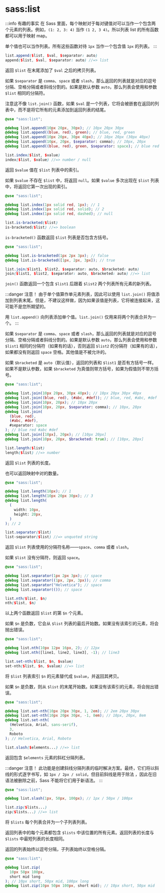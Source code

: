 # sass:list

:::info 有趣的事实
在 Sass 里面，每个映射对于每对键值对可以当作一个包含两个元素的列表。例如，`(1: 2, 3: 4)` 当作 `(1 2, 3 4)`。所以列表 list 的所有函数都可以用于映射 map。

单个值也可以当作列表。所有这些函数对待 `1px` 当作一个包含值 `1px` 的列表。
:::

```scss
list.append($list, $val, $separator: auto)
append($list, $val, $separator: auto) //=> list
```

返回 `$list` 在末尾添加了 `$val` 之后的拷贝列表。

如果 `$separator` 是 `comma`、`space` 或者 `slash`，那么返回的列表就是对应的逗号分隔、空格分隔或者斜线分割的。如果是默认参数 `auto`，那么列表会使用和参数 `$list` 相同的分隔符。

注意这不像 `list.join()` 函数，如果 `$val` 是一个列表，它将会被嵌套在返回的列表中，而不是将它所有的元素添加到返回列表的结尾。

```scss
@use "sass:list";

@debug list.append(10px 20px, 30px); // 10px 20px 30px
@debug list.append((blue, red), green); // blue, red, green
@debug list.append(10px 20px, 30px 40px); // 10px 20px (30px 40px)
@debug list.append(10px, 20px, $separator: comma); // 10px, 20px
@debug list.append((blue, red), green, $separator: space); // blue red green
```

```scss
list.index($list, $value)
index($list, $value) //=> number / null
```

返回 `$value` 值在 `$list` 列表中的索引。

如果 `$value` 不存在 `$list` 中，将返回 `null`。如果 `$value` 多次出现在 `$list` 列表中，将返回它第一次出现的索引。

```scss
@use "sass:list";

@debug list.index(1px solid red, 1px); // 1
@debug list.index(1px solid red, solid); // 2
@debug list.index(1px solid red, dashed); // null
```

```scss
list.is-bracketed($list)
is-bracketed($list) //=> boolean
```

`is-bracketed()` 函数返回 `$list` 列表是否包含方括号。

```scss
@use "sass:list";

@debug list.is-bracketed(1px 2px 3px); // false
@debug list.is-bracketed([1px, 2px, 3px]); // true
```

```scss
list.join($list1, $list2, $separator: auto, $bracketed: auto)
join($list1, $list2, $separator: auto, $bracketed: auto) //=> list
```

`join()` 函数返回一个包含 `$list1` 后跟着 `$list2` 两个列表所有元素的新列表。

:::danger 注意！
由于单个值算作单元素列表，因此可以使用 `list.join()` 将值添加到列表末尾。但是，不建议这样做，因为如果该值是列表，它将被连接起来，这可能不是您所期望的。

用 `list.append()` 向列表添加单个值。`list.join()` 仅用来将两个列表合并为一个。
:::

如果 `$separator` 是 `comma`、`space` 或者 `slash`，那么返回的列表就是对应的逗号分隔、空格分隔或者斜线分割的。如果是默认参数 `auto`，那么列表会使用和参数 `$list1` 相同的分隔符（如果有的话），否则返回 `$list2` 的分隔符（如果有的话），如果都没有则返回 `space` 空格。其他值是不被允许的。

如果 `$bracketed` 是 `auto`（默认值），返回的列表和 `$list1` 是否有方括号一样。如果不是默认参数，如果 `$bracketed` 为真值则带方括号，如果为假值则不带方括号。

```scss
@use "sass:list";

@debug list.join(10px 20px, 30px 40px); // 10px 20px 30px 40px
@debug list.join((blue, red), (#abc, #def)); // blue, red, #abc, #def
@debug list.join(10px, 20px); // 10px 20px
@debug list.join(10px, 20px, $separator: comma); // 10px, 20px
@debug list.join(
  (blue, red),
  (#abc, #def),
  #separator: space
); // blue red #abc #def
@debug list.join([10px], 20px); // [10px 20px]
@debug list.join(10px, 20px, $bracketed: true); // [10px, 20px]
```

```scss
list.length($list)
length($list) //=> number
```

返回 `$list` 列表的长度。

也可以返回映射中对的数量。

```scss
@use "sass:list";

@debug list.length(10px); // 1
@debug list.length(10px 20px 30px); // 3
@debug list.length(
  (
    width: 10px,
    height: 20px,
  )
); // 2
```

```scss
list.separator($list)
list-separator($list) //=> unquoted string
```

返回 `$list` 列表使用的分隔符名称——`space`、`comma` 或者 `slash`。

如果 `$list` 没有分隔符，则返回 `space`。

```scss
@use "sass:list";

@debug list.separator(1px 2px 3px); // space
@debug list.separator((1px, 2px, 3px)); // comma
@debug list.separator("Helvetica"); // space
@debug list.separator(()); // space
```

```scss
list.nth($list, $n)
nth($list, $n)
```

以上两个函数返回 `$list` 的第 `$n` 个元素。

如果 `$n` 是负数，它会从 `$list` 列表的最后开始数。如果没有该索引的元素，将会抛出错误。

```scss
@use "sass:list";

@debug list.nth(10px 12px 16px, 2); // 12px
@debug list.nth([line1, line2, line3], -1); // line3
```

```scss
list.set-nth($list, $n, $value)
set-nth($list, $n, $value) //=> list
```

将 `$list` 列表索引 `$n` 的元素替代成 `$value`，并返回其拷贝。

如果 `$n` 是负数，则从 `$list` 的末尾开始数。如果没有该索引的元素，将会抛出错误。

```scss
@use "sass:list";

@debug list.set-nth(10px 20px 30px, 1, 2em); // 2em 20px 30px
@debug list.set-nth(10px 20px 30px, -1, 8em); // 10px, 20px, 8em
@debug list.set-nth(
  (Helvetica, Arial, sans-serif),
  3,
  Roboto
); // Helvetica, Arial, Roboto
```

```scss
list.slash($elements...) //=> list
```

返回包含 `$elements` 元素的斜杠分隔列表。

:::danger 注意！
此功能是创建斜线分隔列表的临时解决方案。最终，它们将以斜线的形式逐字书写，如 `1px / 2px / solid`，但目前斜线是用于除法 ，因此在旧语法被删除之前，Sass 不能将它们用于新语法。
:::

```scss
@use "sass:list";

@debug list.slash(1px, 50px, 100px); // 1px / 50px / 100px
```

```scss
list.zip($lists...)
zip($lists...) //=> list
```

将 `$lists` 每个列表合并为一个子列表列表。

返回列表中的每个元素都包含 `$lists` 中该位置的所有元素。返回列表的长度与 `$lists` 中最短列表的长度相同。

返回的列表始终以逗号分隔，子列表始终以空格分隔。

```scss
@use "sass:list";

@debug list.zip(
  10px 50px 100px,
  short mid long
); // 10px short, 50px mid, 100px long
@debug list.zip(10px 50px 100px, short mid); // 10px short, 50px mid
```
